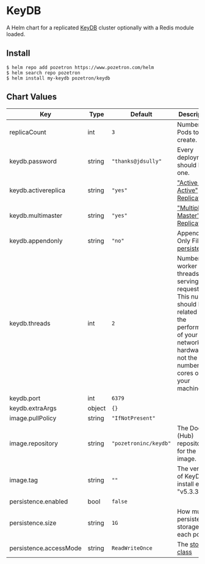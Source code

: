 KeyDB
=====
A Helm chart for a replicated [KeyDB](https://keydb.dev/) cluster optionally with a Redis module loaded.

## Install

```
$ helm repo add pozetron https://www.pozetron.com/helm
$ helm search repo pozetron
$ helm install my-keydb pozetron/keydb
```

## Chart Values

| Key | Type | Default | Description |
|-----|------|---------|-------------|
| replicaCount | int | `3` | Number of Pods to create. |
| keydb.password | string | `"thanks@jdsully"` | Every deployment should have one. |
| keydb.activereplica | string | `"yes"` | ["Active-Active" Replication](https://docs.keydb.dev/docs/active-rep/) |
| keydb.multimaster | string | `"yes"` | ["Multiple-Master" Replication](https://docs.keydb.dev/docs/multi-master/) |
| keydb.appendonly | string | `"no"` | Append Only File [persistence](https://docs.keydb.dev/docs/persistence/) |
| keydb.threads | int | `2` | Number of worker threads serving requests. This number should be related to the performance of your network hardware, not the number of cores on your machine. |
| keydb.port | int | `6379` |  |
| keydb.extraArgs | object | `{}` |  |
| image.pullPolicy | string | `"IfNotPresent"` |  |
| image.repository | string | `"pozetroninc/keydb"` | The Docker (Hub) repository for the image. |
| image.tag | string | `""` | The version of KeyDB to install e.g. "v5.3.3" |
| persistence.enabled | bool | `false` |  |
| persistence.size | string | `1G` | How much persistent storage for each pod. |
| persistence.accessMode | string | `ReadWriteOnce` | The [storage class](https://kubernetes.io/docs/concepts/storage/storage-classes/) |
